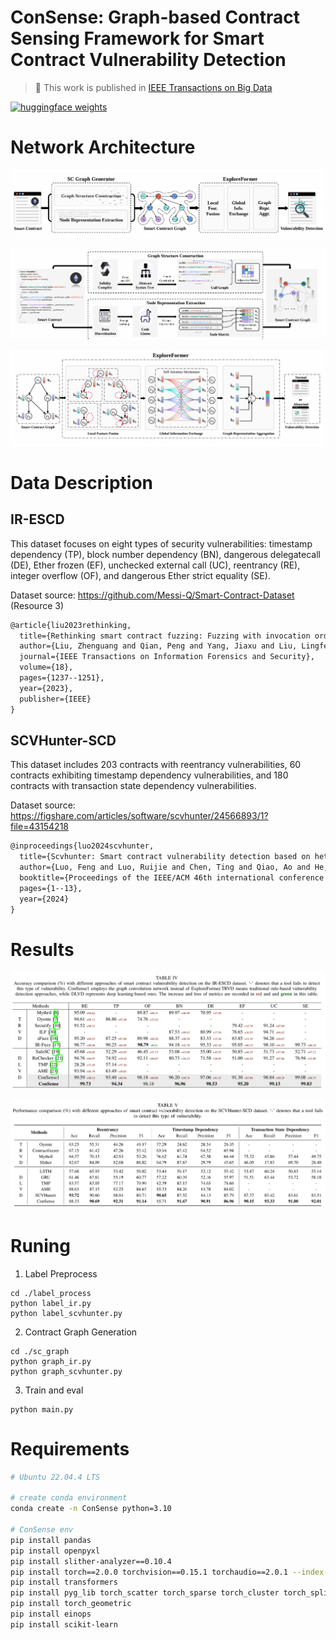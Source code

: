 # ConSense: Graph-based Contract Sensing Framework for Smart Contract Vulnerability Detection

> 🎉 This work is published in [IEEE Transactions on Big Data](https://ieeexplore.ieee.org/document/11104930)

[![huggingface weights](https://img.shields.io/badge/%F0%9F%A4%97%20Weights-deepang/ConSense-yellow)](https://huggingface.co/deepang/ConSense)&nbsp;

# Network Architecture

![Overall](./figures/overall.png)

![sc_graph](./figures/sc_graph.png)

![ExploreFormer](./figures/gnn.png)

# Data Description

## IR-ESCD

This dataset focuses on eight types of security vulnerabilities: timestamp dependency (TP), block number dependency (BN), dangerous delegatecall (DE), Ether frozen (EF), unchecked external call (UC), reentrancy (RE), integer overflow (OF), and dangerous Ether strict equality (SE).

Dataset source: https://github.com/Messi-Q/Smart-Contract-Dataset (Resource 3)

```tex
@article{liu2023rethinking,
  title={Rethinking smart contract fuzzing: Fuzzing with invocation ordering and important branch revisiting},
  author={Liu, Zhenguang and Qian, Peng and Yang, Jiaxu and Liu, Lingfeng and Xu, Xiaojun and He, Qinming and Zhang, Xiaosong},
  journal={IEEE Transactions on Information Forensics and Security},
  volume={18},
  pages={1237--1251},
  year={2023},
  publisher={IEEE}
}
```

##  SCVHunter-SCD

This dataset includes 203 contracts with reentrancy vulnerabilities, 60 contracts exhibiting timestamp dependency vulnerabilities, and 180 contracts with transaction state dependency vulnerabilities.

Dataset source: https://figshare.com/articles/software/scvhunter/24566893/1?file=43154218

```tex
@inproceedings{luo2024scvhunter,
  title={Scvhunter: Smart contract vulnerability detection based on heterogeneous graph attention network},
  author={Luo, Feng and Luo, Ruijie and Chen, Ting and Qiao, Ao and He, Zheyuan and Song, Shuwei and Jiang, Yu and Li, Sixing},
  booktitle={Proceedings of the IEEE/ACM 46th international conference on software engineering},
  pages={1--13},
  year={2024}
}
```

# Results

![Result 1](./figures/res1.png)

![Result 2](./figures/res2.png)

# Runing

1. Label Preprocess

```
cd ./label_process
python label_ir.py
python label_scvhunter.py
```

2. Contract Graph Generation

```
cd ./sc_graph
python graph_ir.py
python graph_scvhunter.py
```

3. Train and eval

```
python main.py
```

# Requirements

```bash
# Ubuntu 22.04.4 LTS

# create conda environment
conda create -n ConSense python=3.10

# ConSense env
pip install pandas
pip install openpyxl
pip install slither-analyzer==0.10.4
pip install torch==2.0.0 torchvision==0.15.1 torchaudio==2.0.1 --index-url https://download.pytorch.org/whl/cu118
pip install transformers
pip install pyg_lib torch_scatter torch_sparse torch_cluster torch_spline_conv -f https://data.pyg.org/whl/torch-2.0.0+cu118.html
pip install torch_geometric
pip install einops
pip install scikit-learn
```

